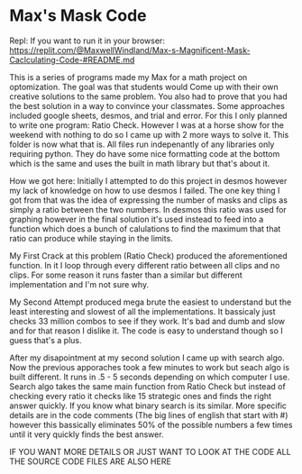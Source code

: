 <h1>Max's Mask Code</h1>

Repl: If you want to run it in your browser: https://replit.com/@MaxwellWindland/Max-s-Magnificent-Mask-Caclculating-Code-#README.md


This is a series of programs made my Max for a math project on optomization. The goal was that students would
Come up with their own creative solutions to the same problem. You also had to prove that you had the best solution in a way to convince your classmates.
Some approaches included google sheets, desmos, and trial and error.
For this I only planned to write one program: Ratio Check. However I was at a horse show for the weekend with nothing to do so I came up with 2 more ways
to solve it. This folder is now what that is. All files run indepenantly of any libraries only requiring python. They do have some nice formatting code at the
bottom which is the same and uses the built in math library but that's about it.

How we got here: Initially I attempted to do this project in desmos however my lack of knowledge on how to use desmos I failed.
The one key thing I got from that was the idea of expressing the number of masks and clips as simply a ratio between the two numbers.
In desmos this ratio was used for graphing however in the final solution it's used instead to feed into a function which does a bunch of calulations to find the maximum that that ratio can produce while staying in the limits.

My First Crack at this problem (Ratio Check) produced the aforementioned function. In it I loop through every different ratio between all clips and no clips. 
For some reason it runs faster than a similar but different implementation and I'm not sure why. 

My Second Attempt produced mega brute the easiest to understand but the least interesting and slowest of all the implementations. It bassicaly just checks 33 million combos to see if they work. It's bad and dumb and slow and for that reason I dislike it. The code is easy to understand though so I guess that's a plus.

After my disapointment at my second solution I came up with search algo. Now the previous apporaches took a few minutes to work but seach algo is built different. 
It runs in .5 - 5 seconds depending on which computer I use. 
Search algo takes the same main function from Ratio Check but instead of checking every ratio it checks like 15 strategic ones and finds the right answer quickly. 
If you know what binary search is its similar. More specific details are in the code comments (The big lines of english that start with #) however this bassically eliminates 50% of the possible numbers a few times until it very quickly finds the best answer.

IF YOU WANT MORE DETAILS OR JUST WANT TO LOOK AT THE CODE ALL THE SOURCE CODE FILES ARE ALSO HERE

